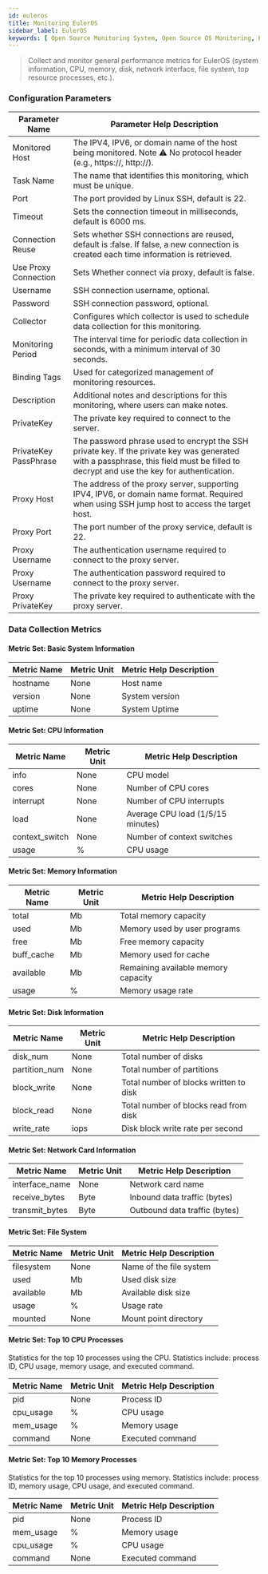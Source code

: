 ```yaml
---
id: euleros
title: Monitoring EulerOS
sidebar_label: EulerOS
keywords: [ Open Source Monitoring System, Open Source OS Monitoring, EulerOS Monitoring ]
---
```


> Collect and monitor general performance metrics for EulerOS (system information, CPU, memory, disk, network interface, file system, top resource processes, etc.).

### Configuration Parameters

| Parameter Name        | Parameter Help Description                                                                                                                                                            |
|-----------------------|---------------------------------------------------------------------------------------------------------------------------------------------------------------------------------------|
| Monitored Host        | The IPV4, IPV6, or domain name of the host being monitored. Note ⚠️ No protocol header (e.g., https://, http://).                                                                     |
| Task Name             | The name that identifies this monitoring, which must be unique.                                                                                                                       |
| Port                  | The port provided by Linux SSH, default is 22.                                                                                                                                        |
| Timeout               | Sets the connection timeout in milliseconds, default is 6000 ms.                                                                                                                      |
| Connection Reuse      | Sets whether SSH connections are reused, default is :false. If false, a new connection is created each time information is retrieved.                                                 |
| Use Proxy Connection  | Sets Whether connect via proxy, default is false.                                                                                                                                     |
| Username              | SSH connection username, optional.                                                                                                                                                    |
| Password              | SSH connection password, optional.                                                                                                                                                    |
| Collector             | Configures which collector is used to schedule data collection for this monitoring.                                                                                                   |
| Monitoring Period     | The interval time for periodic data collection in seconds, with a minimum interval of 30 seconds.                                                                                     |
| Binding Tags          | Used for categorized management of monitoring resources.                                                                                                                              |
| Description           | Additional notes and descriptions for this monitoring, where users can make notes.                                                                                                    |
| PrivateKey            | The private key required to connect to the server.                                                                                                                                    |
| PrivateKey PassPhrase | The password phrase used to encrypt the SSH private key. If the private key was generated with a passphrase, this field must be filled to decrypt and use the key for authentication. |
| Proxy Host            | The address of the proxy server, supporting IPV4, IPV6, or domain name format. Required when using SSH jump host to access the target host.                                           |
| Proxy Port            | The port number of the proxy service, default is 22.                                                                                                                                  |
| Proxy Username        | The authentication username required to connect to the proxy server.                                                                                                                  |
| Proxy Username        | The authentication password required to connect to the proxy server.                                                                                                                  |
| Proxy PrivateKey      | The private key required to authenticate with the proxy server.                                                                                                                       |

### Data Collection Metrics

#### Metric Set: Basic System Information

| Metric Name | Metric Unit | Metric Help Description |
|-------------|-------------|-------------------------|
| hostname    | None        | Host name               |
| version     | None        | System version          |
| uptime      | None        | System Uptime           |

#### Metric Set: CPU Information

| Metric Name    | Metric Unit | Metric Help Description           |
|----------------|-------------|-----------------------------------|
| info           | None        | CPU model                         |
| cores          | None        | Number of CPU cores               |
| interrupt      | None        | Number of CPU interrupts          |
| load           | None        | Average CPU load (1/5/15 minutes) |
| context_switch | None        | Number of context switches        |
| usage          | %           | CPU usage                         |

#### Metric Set: Memory Information

| Metric Name | Metric Unit |       Metric Help Description       |
|-------------|-------------|-------------------------------------|
| total       | Mb          | Total memory capacity               |
| used        | Mb          | Memory used by user programs        |
| free        | Mb          | Free memory capacity                |
| buff_cache  | Mb          | Memory used for cache               |
| available   | Mb          | Remaining available memory capacity |
| usage       | %           | Memory usage rate                   |

#### Metric Set: Disk Information

| Metric Name   | Metric Unit | Metric Help Description                |
|---------------|-------------|----------------------------------------|
| disk_num      | None        | Total number of disks                  |
| partition_num | None        | Total number of partitions             |
| block_write   | None        | Total number of blocks written to disk |
| block_read    | None        | Total number of blocks read from disk  |
| write_rate    | iops        | Disk block write rate per second       |

#### Metric Set: Network Card Information

|  Metric Name   | Metric Unit |    Metric Help Description    |
|----------------|-------------|-------------------------------|
| interface_name | None        | Network card name             |
| receive_bytes  | Byte        | Inbound data traffic (bytes)  |
| transmit_bytes | Byte        | Outbound data traffic (bytes) |

#### Metric Set: File System

| Metric Name | Metric Unit | Metric Help Description |
|-------------|-------------|-------------------------|
| filesystem  | None        | Name of the file system |
| used        | Mb          | Used disk size          |
| available   | Mb          | Available disk size     |
| usage       | %           | Usage rate              |
| mounted     | None        | Mount point directory   |

#### Metric Set: Top 10 CPU Processes

Statistics for the top 10 processes using the CPU. Statistics include: process ID, CPU usage, memory usage, and executed command.

| Metric Name | Metric Unit | Metric Help Description |
|-------------|-------------|-------------------------|
| pid         | None        | Process ID              |
| cpu_usage   | %           | CPU usage               |
| mem_usage   | %           | Memory usage            |
| command     | None        | Executed command        |

#### Metric Set: Top 10 Memory Processes

Statistics for the top 10 processes using memory. Statistics include: process ID, memory usage, CPU usage, and executed command.

| Metric Name | Metric Unit | Metric Help Description |
|-------------|-------------|-------------------------|
| pid         | None        | Process ID              |
| mem_usage   | %           | Memory usage            |
| cpu_usage   | %           | CPU usage               |
| command     | None        | Executed command        |
